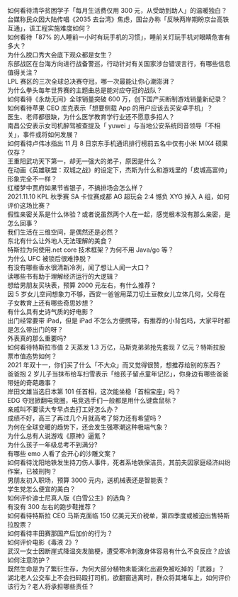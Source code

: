 如何看待清华贫困学子「每月生活费仅用 300 元，从受助到助人」的温暖独白？  
台媒称民众因大陆传唱《2035 去台湾》焦虑，国台办称「反映两岸期盼京台高铁互通」，该工程实施难度如何？  
如何看待「87% 的人睡前一小时有玩手机的习惯」，睡前关灯玩手机对眼睛危害有多大？  
为什么脱口秀大会底下观众都是女生？  
东部战区在台海方向进行战备警巡，行动针对有关国家涉台错误言行，有哪些信息值得关注？  
LPL 赛区的三次全球总决赛夺冠，哪一次最能让你心潮澎湃？  
为什么拳头每年世界赛的主题曲总是能对应夺冠的战队？  
如何看待《永劫无间》全球销量突破 600 万，创下国产买断制游戏销量新纪录？  
如何看待苹果 CEO 库克表示「想要侧载 App 的用户应该去买安卓手机」？  
医生、老师都很缺，为什么医学教育学行业还不愿意多招人？  
南昌公安表示女司机醉驾被查提及「 yuwei 」与当地公安系统同音领导「不相关」，事件或将如何发展？  
如何看待卢伟冰指出 11 月 8 日京东手机通讯排行榜前五名中仅有小米 MIX4 硕果仅存？  
王重阳武功天下第一，却无一强大的弟子，原因是什么？  
在动画《英雄联盟：双城之战》的设定下，杰斯为什么和游戏里的「皮城高富帅」形象完全不一样？  
红楼梦中贾府如果节省银子，不搞排场会怎么样？  
2021.11.10 KPL 秋季赛 SA 卡位赛成都 AG 超玩会 2:4 憾负 XYG 掉入 A 组，如何评价这场比赛？  
假性亲密关系是什么体验？或者说虽然两个人在一起，感觉根本没有那么亲密，是怎么回事？  
我们生活在三维空间，是偶然还是必然？  
东北有什么让外地人无法理解的美食？  
特斯拉为何使用.net core 技术框架？为何不用 Java/go 等？  
为什么 UFC 被锁后很难挣脱？  
有没有哪些香水很清新冷冽，闻了想让人闻一大口？  
读哪些书有助于理解经济运行的大逻辑？  
想给男朋友买块表，预算 2000 元左右，有什么推荐？  
因 5 岁女儿空间想象力不够，西安一爸爸用菜刀切土豆教女儿立体几何，父母在子女教育上还有哪些奇思妙想？  
有什么具有史诗气质的好电影？  
出门经常要带 iPad，但是 iPad 不怎么方便携带，有推荐的小背包吗，大家平时都是怎么带出门的呀？  
外表真的那么重要吗?  
如何看待特斯拉市值 2 天蒸发 1.3 万亿，马斯克弟弟抢先套现 7 亿元？特斯拉股票市值态势如何？  
2021 年双十一，你们买了什么「不大众」而又觉得很赞，想推荐给别的东西？  
爸爸抱 2 岁儿子当抹布给车扫雪表示「给孩子留点童年记忆」，你身边有哪些爸爸带娃的奇葩趣事？  
岸田文雄当选日本第 101 任首相，这次能坐稳「首相宝座」吗？  
EDG 夺冠掀翻电竞圈，电竞选手们一般都是用什么键盘鼠标？  
亲戚叫不要读大专早点去打工好怎么办？  
成绩不好，高三了再过几个月就高考了努力还有希望吗？  
为何在全球变暖的趋势下，还会发生强寒潮这种极端气象？  
为什么总有人说游戏《原神》逼氪？  
为什么孩子一年级总考不到满分?  
有哪些 emo 人看了会开心的沙雕文案？  
如何看待沈阳地铁发生持刀伤人事件，死者系地铁保洁员，其前夫因家庭经济纠纷作案，已被刑拘？  
男朋友初入职场，预算 3000 元内，送机械表还是智能表？  
学生党怎么便宜的美白？  
如何评价迪士尼真人版《白雪公主》的选角？  
有没有 300 左右的跑步鞋推荐？  
如何看待特斯拉 CEO 马斯克面临 150 亿美元天价税单，第四季度或被迫出售特斯拉股票？  
如何看待丰田赛那国产后加价的行为？  
如何评价电影《毒液 2》?  
武汉一女士因断崖式降温突发脑梗，遭受寒冷刺激身体容易有什么不良反应？应该如何注意防护？  
既然生命是为了繁衍生存，为何大部分植物未能演化出避免被吃掉的「武器」？  
湖北老人公交车上不会扫码殴打司机，欲翻窗逃离时，群众将其堵车上，如何评价该行为？老人将承担哪些责任？  
